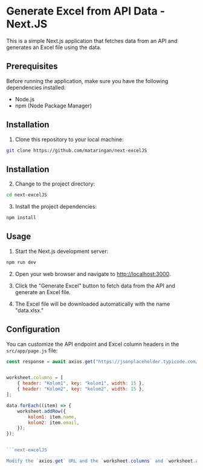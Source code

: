# Generate Excel from API Data - Next.JS

This is a simple Next.js application that fetches data from an API and generates an Excel file using the data.

## Prerequisites

Before running the application, make sure you have the following dependencies installed:

-   Node.js
-   npm (Node Package Manager)

## Installation

1. Clone this repository to your local machine:

```bash
git clone https://github.com/mataringan/next-excelJS
```

## Installation

2. Change to the project directory:

```bash
cd next-excelJS
```

3. Install the project dependencies:

```bash
npm install
```

## Usage

1. Start the Next.js development server:

```bash
npm run dev
```

2. Open your web browser and navigate to [http://localhost:3000](http://localhost:3000).

3. Click the "Generate Excel" button to fetch data from the API and generate an Excel file.

4. The Excel file will be downloaded automatically with the name "data.xlsx."

## Configuration

You can customize the API endpoint and Excel column headers in the `src/app/page.js` file:

````javascript
const response = await axios.get("https://jsonplaceholder.typicode.com/users");


worksheet.columns = [
    { header: "Kolom1", key: "kolom1", width: 15 },
    { header: "Kolom2", key: "kolom2", width: 15 },
];

data.forEach((item) => {
    worksheet.addRow({
        kolom1: item.name,
        kolom2: item.email,
    });
});


```next-excelJS

Modify the `axios.get` URL and the `worksheet.columns` and `worksheet.addRow` sections according to your API and data structure.

````
